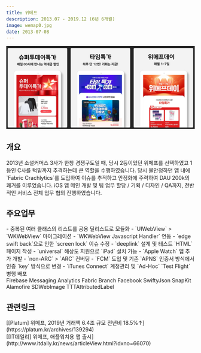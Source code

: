 ```yaml
---
title: 위메프
description: 2013.07 - 2019.12 (6년 6개월)
image: wemap0.jpg
date: 2013-07-08
---
```

[![link](/assets/images/projects/wemap1.jpg)][app link]

<h2>개요</h2>
2013년 소셜커머스 3사가 한창 경쟁구도일 때, 당시 2등이었던 위메프를 선택하였고
1등인 C사를 턱밑까지 추격하는데 큰 역할을 수행하였습니다.
당시 불안정하던 앱 내에 `Fabric Crachlytics`를 도입하여 이슈를 추적하고
안정화에 주력하여 DAU 200k의 쾌거를 이루었습니다.
iOS 앱 메인 개발 및 팀 업무 할당 / 기획 / 디자인 / QA까지, 전반적인 서비스 전체 업무 협의 진행하였습니다.

<h2>주요업무</h2>
- 중복된 여러 클래스의 리스트를 공용 딜리스트로 모듈화
- `UIWebView` > `WKWebView` 마이그레이션
- `WKWebView Javascript Handler` 연동
- `edge swift back`으로 인한 `screen lock` 이슈 수정
- `deeplink` 설계 및 테스트 `HTML` 페이지 작성
- `universal` 해상도 지원으로 `iPad` 설치 가능
- `Apple Watch` 앱 추가 개발
- `non-ARC` > `ARC` 컨버팅
- `FCM` 도입 및 기존 `APNS` 인증서 방식에서 인증 `key` 방식으로 변경
- `iTunes Connect` 계정관리 및 `Ad-Hoc` `Test Flight` 병행 배포
<div class="hyde tags skills">
    <a class="hyde tag">Firebase Messaging</a>
    <a class="hyde tag">Analytics</a>
    <a class="hyde tag">Fabric</a>
    <a class="hyde tag">Branch</a>
    <a class="hyde tag">Facebook</a>
    <a class="hyde tag">SwiftyJson</a>
    <a class="hyde tag">SnapKit</a>
    <a class="hyde tag">Alamofire</a>
    <a class="hyde tag">SDWebImage</a>
    <a class="hyde tag">TTTAttributedLabel</a>
</div>

<h2>관련링크</h2>
[[Platum] 위메프, 2019년 거래액 6.4조 규모 전년비 18.5%↑](https://platum.kr/archives/139294)<br>
[[IT데일리] 위메프, 애플워치용 앱 출시](http://www.itdaily.kr/news/articleView.html?idxno=66070)

[app link]: itms-apps://itunes.apple.com/app/449141904